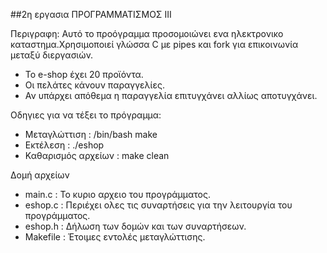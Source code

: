 ##2η εργασια ΠΡΟΓΡΑΜΜΑΤΙΣΜΟΣ ΙΙΙ

Περιγραφη:
Αυτό το προόγραμμα προσομοιώνει ενα ηλεκτρονικο καταστημα.Χρησιμοποιεί γλώσσα C με pipes και fork για επικοινωνία μεταξύ διεργασιών.
- Το e-shop έχει 20 προϊόντα.
- Οι πελάτες κάνουν παραγγελίες.
- Αν υπάρχει απόθεμα η παραγγελία επιτυγχάνει αλλίως αποτυγχάνει.

Οδηγιες για να τέξει το πρόγραμμα:
- Μεταγλώττιση : 
/bin/bash
make
- Εκτέλεση : ./eshop
- Καθαρισμός αρχείων : make clean

Δομή αρχείων 
- main.c : Το κυριο αρχειο του προγράμματος.
- eshop.c : Περιέχει ολες τις συναρτήσεις για την λειτουργία του προγράμματος.
- eshop.h : Δήλωση των δομών και των συναρτήσεων.
- Μakefile : Έτοιμες εντολές μεταγλώττισης.

